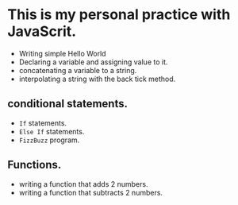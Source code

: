 # This is my personal practice with JavaScrit.

* Writing simple Hello World
* Declaring a variable and assigning value to it.
* concatenating a variable to a string.
* interpolating a string with the back tick method.
## conditional statements.
* `If` statements.
* `Else If` statements.
* `FizzBuzz` program.

## Functions.
* writing a function that adds 2 numbers.
* writing a function that subtracts 2 numbers.